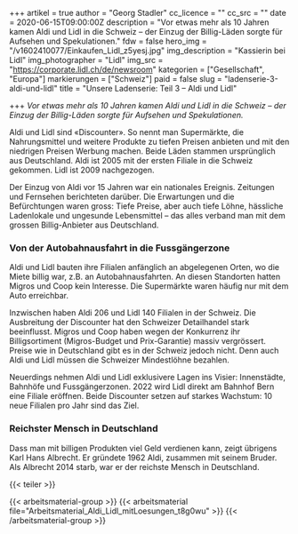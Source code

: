 +++
artikel = true
author = "Georg Stadler"
cc_licence = ""
cc_src = ""
date = 2020-06-15T09:00:00Z
description = "Vor etwas mehr als 10 Jahren kamen Aldi und Lidl in die Schweiz – der Einzug der Billig-Läden sorgte für Aufsehen und Spekulationen."
fdw = false
hero_img = "/v1602410077/Einkaufen_Lidl_z5yesj.jpg"
img_description = "Kassierin bei Lidl"
img_photographer = "Lidl"
img_src = "https://corporate.lidl.ch/de/newsroom"
kategorien = ["Gesellschaft", "Europa"]
markierungen = ["Schweiz"]
paid = false
slug = "ladenserie-3-aldi-und-lidl"
title = "Unsere Ladenserie: Teil 3 – Aldi und Lidl"

+++
_Vor etwas mehr als 10 Jahren kamen Aldi und Lidl in die Schweiz – der Einzug der Billig-Läden sorgte für Aufsehen und Spekulationen._

Aldi und Lidl sind «Discounter». So nennt man Supermärkte, die Nahrungsmittel und weitere Produkte zu tiefen Preisen anbieten und mit den niedrigen Preisen Werbung machen. Beide Läden stammen ursprünglich aus Deutschland. Aldi ist 2005 mit der ersten Filiale in die Schweiz gekommen. Lidl ist 2009 nachgezogen.

Der Einzug von Aldi vor 15 Jahren war ein nationales Ereignis. Zeitungen und Fernsehen berichteten darüber. Die Erwartungen und die Befürchtungen waren gross: Tiefe Preise, aber auch tiefe Löhne, hässliche Ladenlokale und ungesunde Lebensmittel – das alles verband man mit dem grossen Billig-Anbieter aus Deutschland.​

### **Von der Autobahnausfahrt in die Fussgängerzone**

Aldi und Lidl bauten ihre Filialen anfänglich an abgelegenen Orten, wo die Miete billig war, z.B. an Autobahnausfahrten. An diesen Standorten hatten Migros und Coop kein Interesse. Die Supermärkte waren häufig nur mit dem Auto erreichbar.

Inzwischen haben Aldi 206 und Lidl 140 Filialen in der Schweiz. Die Ausbreitung der Discounter hat den Schweizer Detailhandel stark beeinflusst. Migros und Coop haben wegen der Konkurrenz ihr Billigsortiment (Migros-Budget und Prix-Garantie) massiv vergrössert. Preise wie in Deutschland gibt es in der Schweiz jedoch nicht. Denn auch Aldi und Lidl müssen die Schweizer Mindestlöhne bezahlen.

Neuerdings nehmen Aldi und Lidl exklusivere Lagen ins Visier: Innenstädte, Bahnhöfe und Fussgängerzonen. 2022 wird Lidl direkt am Bahnhof Bern eine Filiale eröffnen. Beide Discounter setzen auf starkes Wachstum: 10 neue Filialen pro Jahr sind das Ziel.

### **Reichster Mensch in Deutschland**

Dass man mit billigen Produkten viel Geld verdienen kann, zeigt übrigens Karl Hans Albrecht. Er gründete 1962 Aldi, zusammen mit seinem Bruder. Als Albrecht 2014 starb, war er der reichste Mensch in Deutschland.

{{< teiler >}}

{{< arbeitsmaterial-group >}}
{{< arbeitsmaterial file="Arbeitsmaterial_Aldi_Lidl_mitLoesungen_t8g0wu" >}}
{{< /arbeitsmaterial-group >}}
